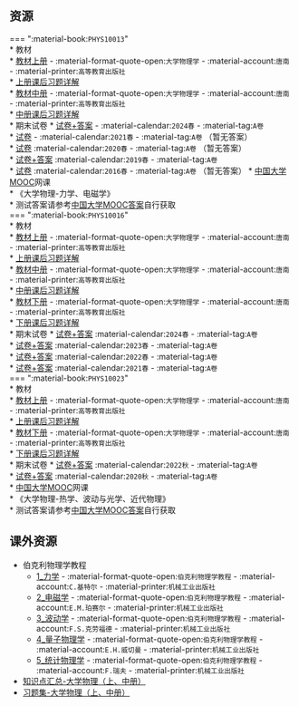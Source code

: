 ## 资源  
=== ":material-book:`PHYS10013`"  
    * 教材  
        * [教材上册](https://api.ecylt.top/v1/lanzou_link?url=https://cqu-openlib.lanzout.com/i3INQ23c627i&type=down) - :material-format-quote-open:`大学物理学` - :material-account:`唐南` - :material-printer:`高等教育出版社`  
            * [上册课后习题详解](https://api.ecylt.top/v1/lanzou_link?url=https://cqu-openlib.lanzout.com/icOmL23c5f1e&type=down)  
        * [教材中册](https://api.ecylt.top/v1/lanzou_link?url=https://cqu-openlib.lanzout.com/ifl4X23c6bni&type=down) - :material-format-quote-open:`大学物理学` - :material-account:`唐南` - :material-printer:`高等教育出版社`  
            * [中册课后习题详解](https://api.ecylt.top/v1/lanzou_link?url=https://cqu-openlib.lanzout.com/ii5Pq23c5xhi&type=down)  
    * 期末试卷
        * [试卷+答案](https://api.ecylt.top/v1/lanzou_link?url=https://cqu-openlib.lanzout.com/iHxsF23c8bli&type=down) - :material-calendar:`2024春` - :material-tag:`A卷`  
        * [试卷](https://api.ecylt.top/v1/lanzou_link?url=https://cqu-openlib.lanzout.com/ijLj123c8bgd&type=down) - :material-calendar:`2021春` - :material-tag:`A卷` （暂无答案）  
        * [试卷](https://api.ecylt.top/v1/lanzou_link?url=https://cqu-openlib.lanzout.com/iqnlR23c8bcj&type=down) :material-calendar:`2020春` - :material-tag:`A卷` （暂无答案）  
        * [试卷+答案](https://api.ecylt.top/v1/lanzou_link?url=https://cqu-openlib.lanzout.com/i6iG123c8b9g&type=down) :material-calendar:`2019春` - :material-tag:`A卷`  
        * [试卷](https://api.ecylt.top/v1/lanzou_link?url=https://cqu-openlib.lanzout.com/iyr0S23c8b4b&type=down) :material-calendar:`2016春` - :material-tag:`A卷` （暂无答案）
    * [中国大学MOOC](https://www.icourse163.org/)网课  
        * 《大学物理-力学、电磁学》  
            * 测试答案请参考[中国大学MOOC答案](../技巧/推荐使用的网站等/中国大学MOOC答案.md)自行获取  
=== ":material-book:`PHYS10016`"  
    * 教材  
        * [教材上册](https://api.ecylt.top/v1/lanzou_link?url=https://cqu-openlib.lanzout.com/i3INQ23c627i&type=down) - :material-format-quote-open:`大学物理学` - :material-account:`唐南` - :material-printer:`高等教育出版社`  
            * [上册课后习题详解](https://api.ecylt.top/v1/lanzou_link?url=https://cqu-openlib.lanzout.com/icOmL23c5f1e&type=down)  
        * [教材中册](https://api.ecylt.top/v1/lanzou_link?url=https://cqu-openlib.lanzout.com/ifl4X23c6bni&type=down) - :material-format-quote-open:`大学物理学` - :material-account:`唐南` - :material-printer:`高等教育出版社`  
            * [中册课后习题详解](https://api.ecylt.top/v1/lanzou_link?url=https://cqu-openlib.lanzout.com/ii5Pq23c5xhi&type=down)  
        * [教材下册](https://api.ecylt.top/v1/lanzou_link?url=https://cqu-openlib.lanzout.com/ilpy523c68qd&type=down) - :material-format-quote-open:`大学物理学` - :material-account:`唐南` - :material-printer:`高等教育出版社`  
            * [下册课后习题详解](https://api.ecylt.top/v1/lanzou_link?url=https://cqu-openlib.lanzout.com/iRlmy23c5s7i&type=down)  
    * 期末试卷
        * [试卷+答案](https://api.ecylt.top/v1/lanzou_link?url=https://cqu-openlib.lanzout.com/i9lMe22kr73c&type=down) :material-calendar:`2024春` - :material-tag:`A卷`  
        * [试卷+答案](https://api.ecylt.top/v1/lanzou_link?url=https://cqu-openlib.lanzout.com/iplN523c8bwj&type=down) :material-calendar:`2023春` - :material-tag:`A卷`  
        * [试卷+答案](https://api.ecylt.top/v1/lanzou_link?url=https://cqu-openlib.lanzout.com/i7po523c8bre&type=down) :material-calendar:`2022春` - :material-tag:`A卷`  
        * [试卷+答案](https://api.ecylt.top/v1/lanzou_link?url=https://cqu-openlib.lanzout.com/iei8g23c8bpc&type=down) :material-calendar:`2021春` - :material-tag:`A卷`  
=== ":material-book:`PHYS10023`"  
    * 教材  
        * [教材上册](https://api.ecylt.top/v1/lanzou_link?url=https://cqu-openlib.lanzout.com/i3INQ23c627i&type=down) - :material-format-quote-open:`大学物理学` - :material-account:`唐南` - :material-printer:`高等教育出版社`  
            * [上册课后习题详解](https://api.ecylt.top/v1/lanzou_link?url=https://cqu-openlib.lanzout.com/icOmL23c5f1e&type=down)  
        * [教材下册](https://api.ecylt.top/v1/lanzou_link?url=https://cqu-openlib.lanzout.com/ilpy523c68qd&type=down) - :material-format-quote-open:`大学物理学` - :material-account:`唐南` - :material-printer:`高等教育出版社`  
            * [下册课后习题详解](https://api.ecylt.top/v1/lanzou_link?url=https://cqu-openlib.lanzout.com/iRlmy23c5s7i&type=down)  
    * 期末试卷
        * [试卷+答案](https://api.ecylt.top/v1/lanzou_link?url=https://cqu-openlib.lanzout.com/iu7UL23c8cbe&type=down) :material-calendar:`2022秋` - :material-tag:`A卷`  
        * [试卷+答案](https://api.ecylt.top/v1/lanzou_link?url=https://cqu-openlib.lanzout.com/iLa9f23c8c6j&type=down) :material-calendar:`2020秋` - :material-tag:`A卷`  
    * [中国大学MOOC](https://www.icourse163.org/)网课  
        * 《大学物理-热学、波动与光学、近代物理》  
            * 测试答案请参考[中国大学MOOC答案](../技巧/推荐使用的网站等/中国大学MOOC答案.md)自行获取  

## 课外资源  
- 伯克利物理学教程  
    - [1_力学](https://api.ecylt.top/v1/lanzou_link?url=https://cqu-openlib.lanzout.com/ibr4523c7jqf&type=down) - :material-format-quote-open:`伯克利物理学教程` - :material-account:`C.基特尔` - :material-printer:`机械工业出版社`  
    - [2_电磁学](https://api.ecylt.top/v1/lanzou_link?url=https://cqu-openlib.lanzout.com/i4AW823c7plg&type=down) - :material-format-quote-open:`伯克利物理学教程` - :material-account:`E.M.珀赛尔` - :material-printer:`机械工业出版社`  
    - [3_波动学](https://api.ecylt.top/v1/lanzou_link?url=https://cqu-openlib.lanzout.com/iHSkL23c7tti&type=down) - :material-format-quote-open:`伯克利物理学教程` - :material-account:`F.S.克劳福德` - :material-printer:`机械工业出版社`  
    - [4_量子物理学](https://api.ecylt.top/v1/lanzou_link?url=https://cqu-openlib.lanzout.com/iagN023c7zoj&type=down) - :material-format-quote-open:`伯克利物理学教程` - :material-account:`E.H.威切曼` - :material-printer:`机械工业出版社`  
    - [5_统计物理学](https://api.ecylt.top/v1/lanzou_link?url=https://cqu-openlib.lanzout.com/i46CF23c81wj&type=down) - :material-format-quote-open:`伯克利物理学教程` - :material-account:`F.瑞夫` - :material-printer:`机械工业出版社`  
- [知识点汇总-大学物理（上、中册）](https://api.ecylt.top/v1/lanzou_link?url=https://cqu-openlib.lanzout.com/ihDCN23c9d5a&type=down)
- [习题集-大学物理（上、中册）](https://api.ecylt.top/v1/lanzou_link?url=https://cqu-openlib.lanzout.com/i87kA23c96ra&type=down)